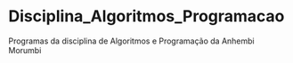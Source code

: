 # Disciplina_Algoritmos_Programacao
Programas da disciplina de Algoritmos e Programação da Anhembi Morumbi
